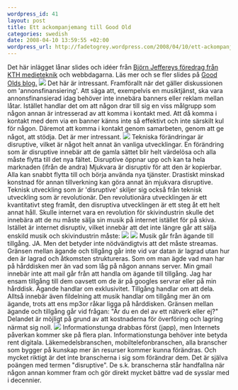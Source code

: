 ```yaml
--- 
wordpress_id: 41 
layout: post
title: Ett ackompanjemang till Good Old 
categories: swedish 
date: 2008-04-10 13:59:55 +02:00 
wordpress_url: http://fadetogrey.wordpress.com/2008/04/10/ett-ackompanjemang-till-good-old/ 
---
```


Det här inlägget lånar slides och idéer från [Björn Jeffereys föredrag från KTH medieteknik](http://www.goodold.se/blog/trend/2008/04/09/slides-for-kth-medieteknik/ "Björn Jeffereys föredrag från KTH medieteknik") och webbdagarna. Läs mer och se fler slides på [Good Olds blog.](http://www.goodold.se/ "Good Olds blog.") ![](http://docs.google.com/File?id=df2vgdxk_173dgffkbdr_b) Det här är intressant. Framförallt när det gäller diskussionen om 'annonsfinansiering'. Att säga att, exempelvis en musiktjänst, ska vara annonsfinansierad idag behöver inte innebära banners eller reklam mellan låtar. Istället handlar det om att någon drar till sig en viss målgrupp som någon annan är intresserad av att komma i kontakt med. Att då komma i kontakt med dem via en banner känns inte så effektivt och inte särskilt kul för någon. Däremot att komma i kontakt genom samarbeten, genom att ge något, att stödja. Det är mer intressant. ![](http://docs.google.com/File?id=df2vgdxk_169cd2rqqgk_b) Tekniska förändringar är disruptive, vilket är något helt annat än vanliga utvecklingar. En förändring som är disruptive innebär att de gamla sättet blir helt värdelösa och alla måste flytta till det nya fältet. Disruptive öppnar upp och kan ta hela marknaden (ifrån de andra) Mjukvara är disruptiv för att den är kopierbar. Alla kan snabbt flytta till och börja använda nya tjänster. Drastiskt minskad konstnad för annan tillverkning kan göra annat än mjukvara disruptive. Teknisk utveckling som är 'disruptive' skiljer sig också från teknisk utveckling som är revolutionär. Den revolutionära utvecklingen är ett kvantitativt steg framåt, den disruptiva utvecklingen är ett steg åt ett helt annat håll. Skulle internet vara en revolution för skivindustrin skulle det innebära att de nu måste sälja sin musik på internet istället för på skiva. Istället är internet disruptiv, vilket innebär att det inte längre går att sälja enskild musik och skivindustrin måste: ![](http://docs.google.com/File?id=df2vgdxk_170cs74h3dd_b) ![](http://docs.google.com/File?id=df2vgdxk_171d79bpkd2_b) Musik går från ägande till tillgång. JA. Men det betyder inte nödvändigtvis att det måste streamas. Gränsen mellan ägande och tillgång går inte vid var datan är lagrad utan hur den är lagrad och åtkomsten struktureras. Som om man ägde vad man har på hårddisken mer än vad som låg på någon annans server. Min gmail innebär inte att mail går från att handla om ägande till tillgång. Jag har ensam tillgång till dem oavsett om de är på googles servrar eller på min hårddisk. Ägande handlar om exklusivitet. Tillgång handlar om att dela. Alltså innebär även fildelning att musik handlar om tillgång mer än om ägande, trots att ens mp3or råkar ligga på hårddisken. Gränsen mellan ägande och tillgång går vid frågan: "Är du en del av ett nätverk eller ej?" Delandet är möjligt på grund av att kostnaderna för överföring och lagring närmat sig noll. ![](http://docs.google.com/File?id=df2vgdxk_172fz5nrfgq_b) Informationstunga drabbas först (japp), men Internets påverkan kommer ske på flera plan. Informationstunga behöver inte betyda rent digitala. Läkemedelsbranschen, mobiltelefonbranschen, alla branscher som bygger på kunskap mer än resurser kommer kunna förändras. Och mycket riktigt är det inte branscherna i sig som förändrar dem. Det är själva poängen med termen "disruptive". De s.k. branscherna står handfallna när någon annan kommer fram och gör direkt mycket bättre vad de sysslar med i decennier. 
